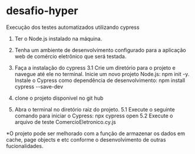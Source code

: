 # desafio-hyper

Execução dos testes automatizados utilizando cypress

1. Ter o Node.js instalado na máquina.

2. Tenha um ambiente de desenvolvimento configurado para a aplicação web de comércio eletrônico que será testada.

3. Faça a instalação do cypress
    3.1 Crie um diretório para o projeto e navegue até ele no terminal.
    Inicie um novo projeto Node.js: npm init -y.
    Instale o Cypress como dependência de desenvolvimento: npm install cypress --save-dev

4. clone o projeto disponivel no git hub

5. Abra o terminal no diretório raiz do projeto.
    5.1 Execute o seguinte comando para iniciar o Cypress: npx cypress open
    5.2 Execute o arquivo de teste ComercioEletronico.cy.js


*O projeto pode ser melhorado com a função de armazenar os dados em cache, page objects e etc conforme o desenvolvimento de outras fucionalidades. 


